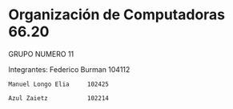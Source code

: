 # Organización de Computadoras 66.20 
GRUPO NUMERO 11

Integrantes: 
    Federico Burman       104112 
    
    Manuel Longo Elia     102425 
    
    Azul Zaietz           102214 
